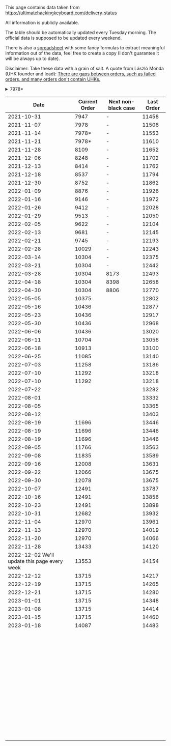 This page contains data taken from https://ultimatehackingkeyboard.com/delivery-status

All information is publicly available.

The table should be automatically updated every Tuesday morning. The official data is supposed to be updated every weekend.

There is also a [spreadsheet](https://docs.google.com/spreadsheets/d/1TrMIMHJFUPoelNd_YxDkdQL5lmC6HUIZ0TzejsYvMMs/edit?usp=sharing) with some fancy formulas to extract meaningful information out of the data, feel free to create a copy (I don't guarantee it will be always up to date).

Disclaimer: Take these data with a grain of salt. A quote from László Monda (UHK founder and lead): [There are gaps between orders, such as failed orders, and many orders don't contain UHKs.](https://ultimatehackingkeyboard.com/blog/2021/10/31/production-progress-spare-parts-bonanza-new-agent-release#comment-129602)

<details>
<summary>7978*</summary>

The starting #7978 order id, which contains a palm rest, has been unchanged for a week, which may make some think that we're not making progress. In reality, we keep shipping UHKs. We found that some screws that fixate the palm rest to the UHK weren't sufficiently reliable, so we've redesigned them, and we're CNC'ing new screws these days. This isn't a major hassle, but it blocks palm rest orders for some days. The shipment of orders containing palm rests is expected to resume around 2021-11-22.

</details>

Date | Current Order | Next non-black case | Last Order
--- | --- | --- | --- 
2021-10-31 | 7947 | - | 11458
2021-11-07 | 7978 | - | 11506
2021-11-14 | 7978* | - | 11553
2021-11-21 | 7978* | - | 11610
2021-11-28 | 8109 | - | 11652
2021-12-06 | 8248 | - | 11702
2021-12-13 | 8414 | - | 11762
2021-12-18 | 8537 | - | 11794
2021-12-30 | 8752 | - | 11862
2022-01-09 | 8876 | - | 11926
2022-01-16 | 9146 | - | 11972
2022-01-26 | 9412 | - | 12028
2022-01-29 | 9513 | - | 12050
2022-02-05 | 9622 | - | 12104
2022-02-13 | 9681 | - | 12145
2022-02-21 | 9745 | - | 12193
2022-02-28 | 10029 | - | 12243
2022-03-14 | 10304 | - | 12375
2022-03-21 | 10304 | - | 12442
2022-03-28 | 10304 | 8173 | 12493
2022-04-18 | 10304 | 8398 | 12658
2022-04-30 | 10304 | 8806 | 12770
2022-05-05 | 10375 |  | 12802
2022-05-16 | 10436 |  | 12877
2022-05-23 | 10436 |  | 12917
2022-05-30 | 10436 |  | 12968
2022-06-06 | 10436 |  | 13020
2022-06-11 | 10704 |  | 13056
2022-06-18 | 10913 |  | 13100
2022-06-25 | 11085 |  | 13140
2022-07-03 | 11258 |  | 13186
2022-07-10 | 11292 |  | 13218
2022-07-10 | 11292 |  | 13218
2022-07-22 |  |  | 13282
2022-08-01 |  |  | 13332
2022-08-05 |  |  | 13365
2022-08-12 |  |  | 13403
2022-08-19 | 11696 |  | 13446
2022-08-19 | 11696 |  | 13446
2022-08-19 | 11696 |  | 13446
2022-09-05 | 11766 |  | 13563
2022-09-08 | 11835 |  | 13589
2022-09-16 | 12008 |  | 13631
2022-09-22 | 12066 |  | 13675
2022-09-30 | 12078 |  | 13675
2022-10-07 | 12491 |  | 13787
2022-10-16 | 12491 |  | 13856
2022-10-23 | 12491 |  | 13898
2022-10-31 | 12682 |  | 13932
2022-11-04 | 12970 |  | 13961
2022-11-13 | 12970 |  | 14019
2022-11-20 | 12970 |  | 14066
2022-11-28 | 13433 |  | 14120
2022-12-02 We'll update this page every week | 13553 |  | 14154
2022-12-12 | 13715 |  | 14217
2022-12-19 | 13715 |  | 14265
2022-12-21 | 13715 |  | 14280
2023-01-01 | 13715 |  | 14348
2023-01-08 | 13715 |  | 14414
2023-01-15 | 13715 |  | 14460
2023-01-18 | 14087 |  | 14483
 |  |  | 
 |  |  | 
 |  |  | 
 |  |  | 
 |  |  | 
 |  |  | 
 |  |  | 
 |  |  | 
 |  |  | 
 |  |  | 
 |  |  | 
 |  |  | 
 |  |  | 
 |  |  | 
 |  |  | 
 |  |  | 
 |  |  | 
 |  |  | 
 |  |  | 
 |  |  | 
 |  |  | 
 |  |  | 
 |  |  | 
 |  |  | 
 |  |  | 
 |  |  | 
 |  |  | 
 |  |  | 
 |  |  | 
 |  |  | 
 |  |  | 
 |  |  | 
 |  |  | 
 |  |  | 
 |  |  | 
 |  |  | 
 |  |  | 
 |  |  | 
 |  |  | 
 |  |  | 
 |  |  | 
 |  |  | 
 |  |  | 
 |  |  | 
 |  |  | 
 |  |  | 
 |  |  | 
 |  |  | 
 |  |  | 
 |  |  | 
 |  |  | 
 |  |  | 
 |  |  | 
 |  |  | 
 |  |  | 
 |  |  | 
 |  |  | 
 |  |  | 
